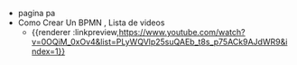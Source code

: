- pagina pa
- Como Crear Un BPMN , Lista de videos
	- {{renderer :linkpreview,https://www.youtube.com/watch?v=0OQiM_0xOv4&list=PLyWQVlp25suQAEb_t8s_p75ACk9AJdWR9&index=1}}